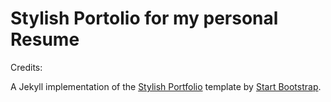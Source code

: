 # Stylish Portolio for my personal Resume

Credits:

A Jekyll implementation of the [Stylish Portfolio](http://startbootstrap.com/template-overviews/stylish-portfolio/) template by [Start Bootstrap](http://startbootstrap.com/).
